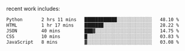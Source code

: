 
<!--<img width="1415" height="100" alt="blu" src="https://github.com/rdsilva01/rdsilva01/assets/101207588/deb060e5-d035-4f09-b511-e3f50605b207">-->

<!-- \> Enthusiastic about developing and building solutions <br>
\> Computer Science and Engineering @ UBI -->

<!-- <a href="https://www.rodrigosilva.live/">personal website</a> 🏁 -->

<!-- ![](https://komarev.com/ghpvc/?username=rdsilva01) -->

recent work includes:
<!--START_SECTION:waka-->

```txt
Python       2 hrs 11 mins   ████████████░░░░░░░░░░░░░   48.10 %
HTML         1 hr 17 mins    ███████░░░░░░░░░░░░░░░░░░   28.22 %
JSON         40 mins         ███▓░░░░░░░░░░░░░░░░░░░░░   14.75 %
CSS          10 mins         █░░░░░░░░░░░░░░░░░░░░░░░░   03.83 %
JavaScript   8 mins          ▓░░░░░░░░░░░░░░░░░░░░░░░░   03.08 %
```

<!--END_SECTION:waka-->

